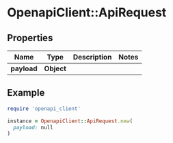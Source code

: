 # OpenapiClient::ApiRequest

## Properties

| Name | Type | Description | Notes |
| ---- | ---- | ----------- | ----- |
| **payload** | **Object** |  |  |

## Example

```ruby
require 'openapi_client'

instance = OpenapiClient::ApiRequest.new(
  payload: null
)
```

